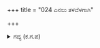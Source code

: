 +++
title = "024 ಎನಲು ತಳವೆಳಗಾಗಿ"

+++

<details><summary>ಗದ್ಯ (ಕ.ಗ.ಪ) </summary>

24. ಕೃಷ್ಣನ ಮಾತನ್ನು ಕೇಳಿ ಅರ್ಜುನನಿಗೆ ಆಶ್ಚರ್ಯವಾಯಿತು. ಬಿಲ್ಲನ್ನು ಕೈಗೆ ತೆಗೆದುಕೊಂಡನು. ಕೃಷ್ಣನಿಗೆ ತನ್ನ ಮನಸ್ಸಿನ ಗರ್ವವನ್ನು ಹೇಳಲು ತಿಳಿಯದೆ ತಲೆಯನ್ನು ತಗ್ಗಿಸಿದನು. ಚೂಪಾದ ಬಾಣದಿಂದ ಕರ್ಣನ ಬಿಲ್ಲನ್ನು ಎರಡು ಭಾಗ ಮಾಡಿ ಸೀಳಿ ಅರ್ಜುನನು ಹೆಚ್ಚಿನ ಕೋಪದಿಂದ ತನ್ನ ಶಕ್ತಿ ಮೀರಿ ಯುದ್ಧ ಮಾಡಿದನು.
</details>
